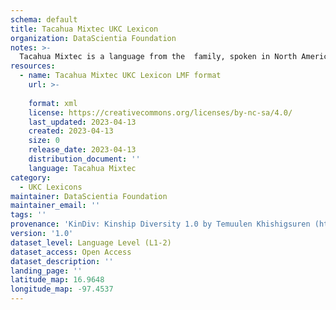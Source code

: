 ```yaml
---
schema: default
title: Tacahua Mixtec UKC Lexicon
organization: DataScientia Foundation
notes: >-
  Tacahua Mixtec is a language from the  family, spoken in North America. The UKC Lexicon of Tacahua Mixtec is represented as a lexico-semantic network. It consists of words, word senses, synsets, as well as sense-level and synset-level relationships.
resources:
  - name: Tacahua Mixtec UKC Lexicon LMF format
    url: >-
      
    format: xml
    license: https://creativecommons.org/licenses/by-nc-sa/4.0/
    last_updated: 2023-04-13
    created: 2023-04-13
    size: 0
    release_date: 2023-04-13
    distribution_document: ''
    language: Tacahua Mixtec
category:
  - UKC Lexicons
maintainer: DataScientia Foundation
maintainer_email: ''
tags: ''
provenance: 'KinDiv: Kinship Diversity 1.0 by Temuulen Khishigsuren (http://ukc.disi.unitn.it/index.php/kinship/); Princeton WordNet 2.1 by Princeton University (https://wordnet.princeton.edu)'
version: '1.0'
dataset_level: Language Level (L1-2)
dataset_access: Open Access
dataset_description: ''
landing_page: ''
latitude_map: 16.9648
longitude_map: -97.4537
---
```

